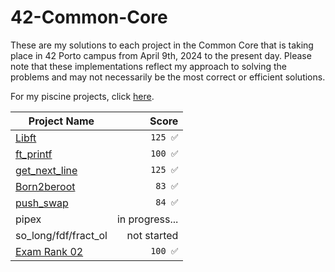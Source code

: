# 42-Common-Core

These are my solutions to each project in the Common Core that is taking place in 42 Porto campus from April 9th, 2024 to the present day. Please note that these implementations reflect my approach to solving the problems and may not necessarily be the most correct or efficient solutions.

For my piscine projects, click [here](https://github.com/podefteza/42-C-Piscine).

| Project Name             |  Score  |
|-------------------------|--------:|
| [Libft](https://github.com/podefteza/libft)                   | `125 ✅`  |
| [ft_printf](https://github.com/podefteza/ft_printf)              |  `100 ✅`  |
| [get_next_line](https://github.com/podefteza/get_next_line)           |  `125 ✅`  |
| [Born2beroot](https://github.com/podefteza/Born2beRoot)           |  `83 ✅`  |
| [push_swap](https://github.com/podefteza/push_swap) |  `84 ✅`  |
| pipex | in progress... |
| so_long/fdf/fract_ol | not started |
| [Exam Rank 02](https://github.com/podefteza/exam-rank-02) | `100 ✅` |
